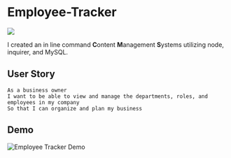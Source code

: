 # Employee-Tracker
![](https://img.shields.io/github/repo-size/traviscult/Employee-Tracker?style=plastic)

I created an in line command **C**ontent **M**anagement **S**ystems utilizing node, inquirer, and MySQL. 

## User Story
```
As a business owner
I want to be able to view and manage the departments, roles, and employees in my company
So that I can organize and plan my business
```

## Demo
![Employee Tracker Demo](/Demo/EmployeeDemo.gif)
